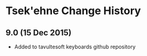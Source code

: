 Tsek'ehne Change History
============================

9.0 (15 Dec 2015)
-----------------

* Added to tavultesoft keyboards github repository

